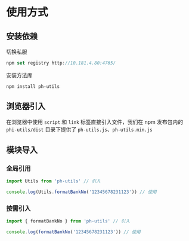# 使用方式

## 安装依赖

切换私服

```js
npm set registry http://10.181.4.80:4765/
```

安装方法库

```
npm install ph-utils
```

## 浏览器引入

在浏览器中使用 `script` 和 `link` 标签直接引入文件，我们在 npm 发布包内的 `phi-utils/dist` 目录下提供了 `ph-utils.js`、`ph-utils.min.js `

## 模块导入

### 全局引用

```js
import Utils from 'ph-utils' // 引入

console.log(Utils.formatBankNo('12345678231123')) // 使用
```

### 按需引入

```js
import { formatBankNo } from 'ph-utils' // 引入

console.log(formatBankNo('12345678231123')) // 使用
```